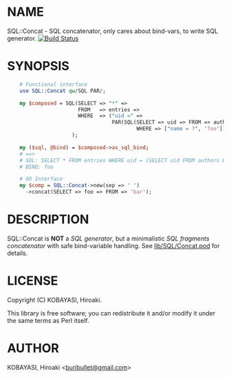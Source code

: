 # NAME

SQL::Concat - SQL concatenator, only cares about bind-vars, to write SQL generator. [![Build Status](https://travis-ci.org/hkoba/perl-SQL-Concat.svg?branch=master)](https://travis-ci.org/hkoba/perl-SQL-Concat)


# SYNOPSIS

```perl
    # Functional interface
    use SQL::Concat qw/SQL PAR/;

    my $composed = SQL(SELECT => "*" =>
                       FROM   => entries =>
                       WHERE  => ("uid =" =>
                                  PAR(SQL(SELECT => uid => FROM => authors =>
                                          WHERE => ["name = ?", 'foo'])))
                     );

    my ($sql, @bind) = $composed->as_sql_bind;
    # ==>
    # SQL: SELECT * FROM entries WHERE uid = (SELECT uid FROM authors WHERE name = ?)
    # BIND: foo

    # OO Interface
    my $comp = SQL::Concat->new(sep => ' ')
      ->concat(SELECT => foo => FROM => 'bar');
```

# DESCRIPTION

SQL::Concat is **NOT** a _SQL generator_, but a minimalistic
_SQL fragments concatenator_ with safe bind-variable handling.
See [lib/SQL/Concat.pod](lib/SQL/Concat.pod) for details.

# LICENSE

Copyright (C) KOBAYASI, Hiroaki.

This library is free software; you can redistribute it and/or modify
it under the same terms as Perl itself.

# AUTHOR

KOBAYASI, Hiroaki &lt;buribullet@gmail.com>
